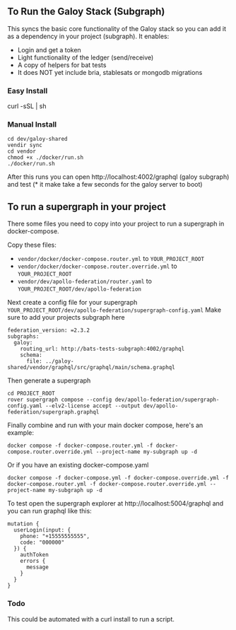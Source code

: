 ## To Run the Galoy Stack (Subgraph)

This syncs the basic core functionality of the Galoy stack so you can add it as a dependency in your project (subgraph). It enables:

- Login and get a token
- Light functionality of the ledger (send/receive)
- A copy of helpers for bat tests
- It does NOT yet include bria, stablesats or mongodb migrations

### Easy Install
curl -sSL  | sh

### Manual Install

```
cd dev/galoy-shared
vendir sync
cd vendor
chmod +x ./docker/run.sh
./docker/run.sh
```

After this runs you can open http://localhost:4002/graphql (galoy subgraph) and test (* it make take a few seconds for the galoy server to boot)

## To run a supergraph in your project
There some files you need to copy into your project to run a supergraph in docker-compose.

Copy these files:
- `vendor/docker/docker-compose.router.yml` to `YOUR_PROJECT_ROOT`
- `vendor/docker/docker-compose.router.override.yml` to `YOUR_PROJECT_ROOT`
- `vendor/dev/apollo-federation/router.yaml` to `YOUR_PROJECT_ROOT/dev/apollo-federation`

Next create a config file for your supergraph `YOUR_PROJECT_ROOT/dev/apollo-federation/supergraph-config.yaml`
Make sure to add your projects subgraph here
```
federation_version: =2.3.2
subgraphs:
  galoy:
    routing_url: http://bats-tests-subgraph:4002/graphql
    schema:
      file: ../galoy-shared/vendor/graphql/src/graphql/main/schema.graphql
```

Then generate a supergraph
```
cd PROJECT_ROOT
rover supergraph compose --config dev/apollo-federation/supergraph-config.yaml --elv2-license accept --output dev/apollo-federation/supergraph.graphql
```

Finally combine and run with your main docker compose, here's an example:
```
docker compose -f docker-compose.router.yml -f docker-compose.router.override.yml --project-name my-subgraph up -d
```

Or if you have an existing docker-compose.yaml
```
docker compose -f docker-compose.yml -f docker-compose.override.yml -f docker-compose.router.yml -f docker-compose.router.override.yml --project-name my-subgraph up -d
```

To test open the supergraph explorer at http://localhost:5004/graphql and you can run graphql like this:
```
mutation {
  userLogin(input: {
    phone: "+15555555555",
    code: "000000"
  }) {
    authToken
    errors {
      message
    }
  }
}
```


### Todo
This could be automated with a curl install to run a script.
